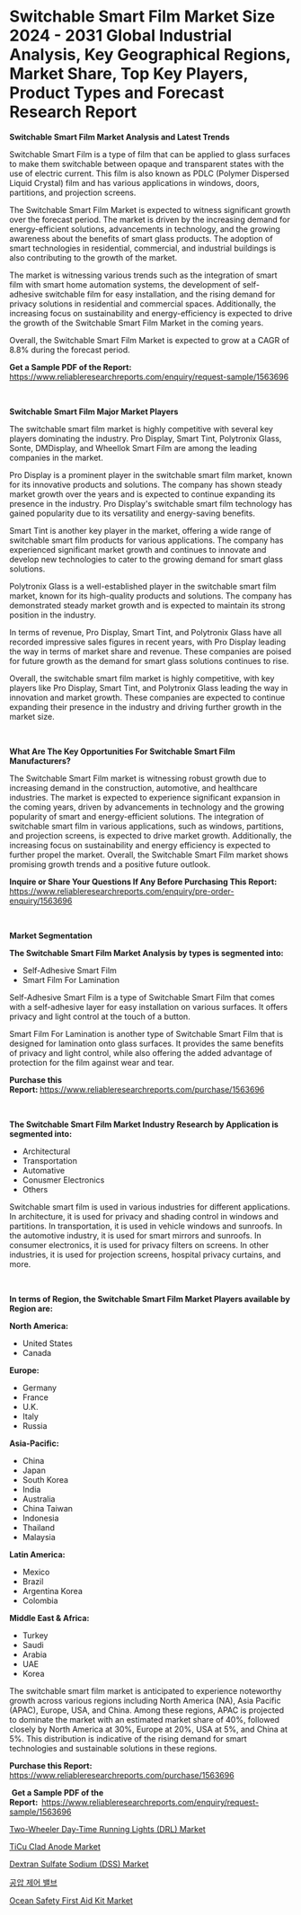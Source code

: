 <p><h1>Switchable Smart Film Market Size 2024 - 2031 Global Industrial Analysis, Key Geographical Regions, Market Share, Top Key Players, Product Types and Forecast Research Report</h1></p><p><strong>Switchable Smart Film Market Analysis and Latest Trends</strong></p>
<p><p>Switchable Smart Film is a type of film that can be applied to glass surfaces to make them switchable between opaque and transparent states with the use of electric current. This film is also known as PDLC (Polymer Dispersed Liquid Crystal) film and has various applications in windows, doors, partitions, and projection screens.</p><p>The Switchable Smart Film Market is expected to witness significant growth over the forecast period. The market is driven by the increasing demand for energy-efficient solutions, advancements in technology, and the growing awareness about the benefits of smart glass products. The adoption of smart technologies in residential, commercial, and industrial buildings is also contributing to the growth of the market.</p><p>The market is witnessing various trends such as the integration of smart film with smart home automation systems, the development of self-adhesive switchable film for easy installation, and the rising demand for privacy solutions in residential and commercial spaces. Additionally, the increasing focus on sustainability and energy-efficiency is expected to drive the growth of the Switchable Smart Film Market in the coming years.</p><p>Overall, the Switchable Smart Film Market is expected to grow at a CAGR of 8.8% during the forecast period.</p></p>
<p><strong>Get a Sample PDF of the Report:&nbsp;</strong> <a href="https://www.reliableresearchreports.com/enquiry/request-sample/1563696">https://www.reliableresearchreports.com/enquiry/request-sample/1563696</a></p>
<p>&nbsp;</p>
<p><strong>Switchable Smart Film Major Market Players</strong></p>
<p><p>The switchable smart film market is highly competitive with several key players dominating the industry. Pro Display, Smart Tint, Polytronix Glass, Sonte, DMDisplay, and Wheellok Smart Film are among the leading companies in the market.</p><p>Pro Display is a prominent player in the switchable smart film market, known for its innovative products and solutions. The company has shown steady market growth over the years and is expected to continue expanding its presence in the industry. Pro Display's switchable smart film technology has gained popularity due to its versatility and energy-saving benefits.</p><p>Smart Tint is another key player in the market, offering a wide range of switchable smart film products for various applications. The company has experienced significant market growth and continues to innovate and develop new technologies to cater to the growing demand for smart glass solutions.</p><p>Polytronix Glass is a well-established player in the switchable smart film market, known for its high-quality products and solutions. The company has demonstrated steady market growth and is expected to maintain its strong position in the industry.</p><p>In terms of revenue, Pro Display, Smart Tint, and Polytronix Glass have all recorded impressive sales figures in recent years, with Pro Display leading the way in terms of market share and revenue. These companies are poised for future growth as the demand for smart glass solutions continues to rise.</p><p>Overall, the switchable smart film market is highly competitive, with key players like Pro Display, Smart Tint, and Polytronix Glass leading the way in innovation and market growth. These companies are expected to continue expanding their presence in the industry and driving further growth in the market size.</p></p>
<p>&nbsp;</p>
<p><strong>What Are The Key Opportunities For Switchable Smart Film Manufacturers?</strong></p>
<p><p>The Switchable Smart Film market is witnessing robust growth due to increasing demand in the construction, automotive, and healthcare industries. The market is expected to experience significant expansion in the coming years, driven by advancements in technology and the growing popularity of smart and energy-efficient solutions. The integration of switchable smart film in various applications, such as windows, partitions, and projection screens, is expected to drive market growth. Additionally, the increasing focus on sustainability and energy efficiency is expected to further propel the market. Overall, the Switchable Smart Film market shows promising growth trends and a positive future outlook.</p></p>
<p><strong>Inquire or Share Your Questions If Any Before Purchasing This Report:</strong> <a href="https://www.reliableresearchreports.com/enquiry/pre-order-enquiry/1563696">https://www.reliableresearchreports.com/enquiry/pre-order-enquiry/1563696</a></p>
<p>&nbsp;</p>
<p><strong>Market Segmentation</strong></p>
<p><strong>The Switchable Smart Film Market Analysis by types is segmented into:</strong></p>
<p><ul><li>Self-Adhesive Smart Film</li><li>Smart Film For Lamination</li></ul></p>
<p><p>Self-Adhesive Smart Film is a type of Switchable Smart Film that comes with a self-adhesive layer for easy installation on various surfaces. It offers privacy and light control at the touch of a button. </p><p>Smart Film For Lamination is another type of Switchable Smart Film that is designed for lamination onto glass surfaces. It provides the same benefits of privacy and light control, while also offering the added advantage of protection for the film against wear and tear.</p></p>
<p><strong>Purchase this Report:&nbsp;</strong><a href="https://www.reliableresearchreports.com/purchase/1563696">https://www.reliableresearchreports.com/purchase/1563696</a></p>
<p>&nbsp;</p>
<p><strong>The Switchable Smart Film Market Industry Research by Application is segmented into:</strong></p>
<p><ul><li>Architectural</li><li>Transportation</li><li>Automative</li><li>Conusmer Electronics</li><li>Others</li></ul></p>
<p><p>Switchable smart film is used in various industries for different applications. In architecture, it is used for privacy and shading control in windows and partitions. In transportation, it is used in vehicle windows and sunroofs. In the automotive industry, it is used for smart mirrors and sunroofs. In consumer electronics, it is used for privacy filters on screens. In other industries, it is used for projection screens, hospital privacy curtains, and more.</p></p>
<p>&nbsp;</p>
<p><strong>In terms of Region, the Switchable Smart Film Market Players available by Region are:</strong></p>
<p>
    <p> <strong> North America: </strong>
        <ul>
            <li>United States</li>
            <li>Canada</li>
        </ul>
        </p> 
    <p> <strong> Europe: </strong>
        <ul>
            <li>Germany</li>
            <li>France</li>
            <li>U.K.</li>
            <li>Italy</li>
            <li>Russia</li>
        </ul>
        </p> 
    <p> <strong> Asia-Pacific: </strong>
        <ul>
            <li>China</li>
            <li>Japan</li>
            <li>South Korea</li>
            <li>India</li>
            <li>Australia</li>
            <li>China Taiwan</li>
            <li>Indonesia</li>
            <li>Thailand</li>
            <li>Malaysia</li>
        </ul>
        </p> 
    <p> <strong> Latin America: </strong>
        <ul>
            <li>Mexico</li>
            <li>Brazil</li>
            <li>Argentina Korea</li>
            <li>Colombia</li>
        </ul>
        </p> 
    <p> <strong> Middle East & Africa: </strong>
        <ul>
            <li>Turkey</li>
            <li>Saudi</li>
            <li>Arabia</li>
            <li>UAE</li>
            <li>Korea</li>
        </ul>
    </p>
    </p>
<p><p>The switchable smart film market is anticipated to experience noteworthy growth across various regions including North America (NA), Asia Pacific (APAC), Europe, USA, and China. Among these regions, APAC is projected to dominate the market with an estimated market share of 40%, followed closely by North America at 30%, Europe at 20%, USA at 5%, and China at 5%. This distribution is indicative of the rising demand for smart technologies and sustainable solutions in these regions.</p></p>
<p><strong>Purchase this Report: </strong><a href="https://www.reliableresearchreports.com/purchase/1563696">https://www.reliableresearchreports.com/purchase/1563696</a></p>
<p>&nbsp;<strong>Get a Sample PDF of the Report:&nbsp;&nbsp;</strong><a href="https://www.reliableresearchreports.com/enquiry/request-sample/1563696">https://www.reliableresearchreports.com/enquiry/request-sample/1563696</a></p>
<p><strong></strong></p>
<p><p><a href="https://issuu.com/reportprime-2/docs/two-wheeler-day-time-running-lights-drl-market-siz">Two-Wheeler Day-Time Running Lights (DRL) Market</a></p><p><a href="https://view.publitas.com/reportprime-1/ticu-clad-anode-market-size-and-examines-its-market-scope-with-a-primary-focus-on-growth-opportunities-and-forecasted-trends-spanning-from-2023-to-2030/">TiCu Clad Anode Market</a></p><p><a href="https://github.com/fiixsa/Market-Research-Report-List-1/blob/main/dextran-sulfate-sodium-dss-market.md">Dextran Sulfate Sodium (DSS) Market</a></p><p><a href="https://github.com/bvubpqd5241630/Market-Research-Report-List-1/blob/main/9534944190146.md">공압 제어 밸브</a></p><p><a href="https://issuu.com/reportprime-2/docs/ocean-safety-first-aid-kit-market-size-2030.pptx">Ocean Safety First Aid Kit Market</a></p></p>
